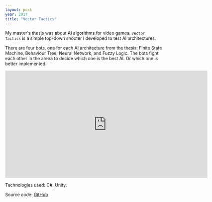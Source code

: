 ```yaml
---
layout: post
year: 2017
title: "Vector Tactics"
---
```


My master's thesis was about AI algorithms for video games. `Vector Tactics` is a simple top-down shooter I developed to test AI architectures.

There are four bots, one for each AI architecture from the thesis: Finite State Machine, Behaviour Tree, Neural Network, and Fuzzy Logic. The bots fight each other in the arena to decide which one is the best AI. Or which one is better implemented.

<iframe width="650" height="346" src="https://www.youtube.com/embed/rwFgxaz7yrA" frameborder="0" allow="accelerometer; autoplay; clipboard-write; encrypted-media; gyroscope; picture-in-picture" allowfullscreen></iframe> 

Technologies used: C#, Unity.
  
Source code: [GitHub](https://github.com/binary-machinery/VectorTactics)